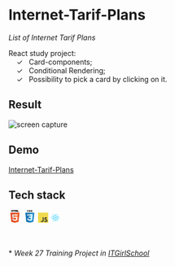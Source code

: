 # Internet-Tarif-Plans
_List of Internet Tarif Plans_

React study project:<br>
&nbsp;&nbsp;&nbsp;&nbsp;&check;&nbsp;&nbsp; Card-components;<br>
&nbsp;&nbsp;&nbsp;&nbsp;&check;&nbsp;&nbsp; Conditional Rendering;<br>
&nbsp;&nbsp;&nbsp;&nbsp;&check;&nbsp;&nbsp; Possibility to pick a card by clicking on it.<br>


## Result
<img width="35%" alt="screen capture" src="../main/captureweb.jpeg">

## Demo
[Internet-Tarif-Plans]

## Tech stack

<code><img height="25" src="https://raw.githubusercontent.com/github/explore/80688e429a7d4ef2fca1e82350fe8e3517d3494d/topics/html/html.png"></code>
<code><img height="25" src="https://raw.githubusercontent.com/github/explore/80688e429a7d4ef2fca1e82350fe8e3517d3494d/topics/css/css.png"></code>
<code><img height="20" src="https://raw.githubusercontent.com/github/explore/80688e429a7d4ef2fca1e82350fe8e3517d3494d/topics/javascript/javascript.png"></code>
<code><img height="20" src="https://raw.githubusercontent.com/github/explore/80688e429a7d4ef2fca1e82350fe8e3517d3494d/topics/react/react.png"></code>


<br><br> 
\* _Week 27 Training Project in [ITGirlSchool]_  
  

   [ITGirlSchool]: <https://itgirlschool.com/en>
   [Internet-Tarif-Plans]: <https://alenagm.github.io/internet-plans/>
